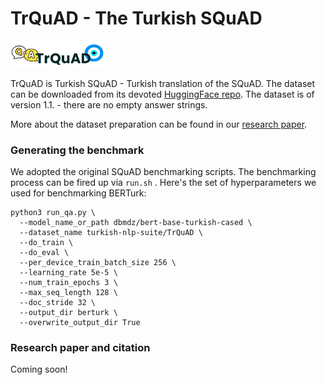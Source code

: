 # TrQuAD - The Turkish SQuAD

<img src="https://raw.githubusercontent.com/turkish-nlp-suite/.github/main/profile/trquadlogo.png"  width="30%" height="30%">



TrQuAD is Turkish SQuAD - Turkish translation of the SQuAD. The dataset can be downloaded from its devoted [HuggingFace repo](https://huggingface.co/datasets/turkish-nlp-suite/TrQuAD).
The dataset is of version 1.1. - there are no empty answer strings. 

More about the dataset preparation can be found in our [research paper]().

### Generating the benchmark

We adopted the original SQuAD benchmarking scripts. The benchmarking process can be fired up via `run.sh` . Here's the set of hyperparameters we used for benchmarking BERTurk:



```
python3 run_qa.py \
  --model_name_or_path dbmdz/bert-base-turkish-cased \
  --dataset_name turkish-nlp-suite/TrQuAD \
  --do_train \
  --do_eval \
  --per_device_train_batch_size 256 \
  --learning_rate 5e-5 \
  --num_train_epochs 3 \
  --max_seq_length 128 \
  --doc_stride 32 \
  --output_dir berturk \
  --overwrite_output_dir True
```


### Research paper and citation

Coming soon!

